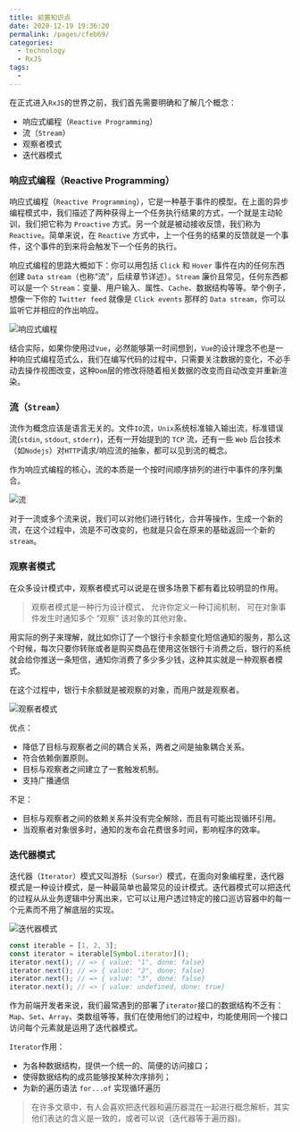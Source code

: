 ```yaml
---
title: 前置知识点
date: 2020-12-19 19:36:20
permalink: /pages/cfeb69/
categories:
  - technology
  - RxJS
tags:
  - 
---
```

在正式进入`RxJS`的世界之前，我们首先需要明确和了解几个概念：

- 响应式编程（`Reactive Programming`）
- 流（`Stream`）
- 观察者模式
- 迭代器模式

### 响应式编程（Reactive Programming）

响应式编程（`Reactive Programming`），它是一种基于事件的模型。在上面的异步编程模式中，我们描述了两种获得上一个任务执行结果的方式，一个就是主动轮训，我们把它称为 `Proactive` 方式。另一个就是被动接收反馈，我们称为 `Reactive`。简单来说，在 `Reactive` 方式中，上一个任务的结果的反馈就是一个事件，这个事件的到来将会触发下一个任务的执行。

响应式编程的思路大概如下：你可以用包括 `Click` 和 `Hover` 事件在内的任何东西创建 `Data stream`（也称“流”，后续章节详述）。`Stream` 廉价且常见，任何东西都可以是一个 `Stream`：变量、用户输入、属性、`Cache`、数据结构等等。举个例子，想像一下你的 `Twitter feed` 就像是 `Click events` 那样的 `Data stream`，你可以监听它并相应的作出响应。

![响应式编程](https://s3.ax1x.com/2020/12/19/rNx0De.png)

结合实际，如果你使用过`Vue`，必然能够第一时间想到，`Vue`的设计理念不也是一种响应式编程范式么，我们在编写代码的过程中，只需要关注数据的变化，不必手动去操作视图改变，这种`Dom`层的修改将随着相关数据的改变而自动改变并重新渲染。

### 流（`Stream`）

流作为概念应该是语言无关的。文件`IO`流，`Unix`系统标准输入输出流，标准错误流(`stdin`, `stdout`, `stderr`)，还有一开始提到的 `TCP` 流，还有一些 `Web` 后台技术（如`Nodejs`）对`HTTP`请求/响应流的抽象，都可以见到流的概念。

作为响应式编程的核心，流的本质是一个按时间顺序排列的进行中事件的序列集合。

![流](https://hijiangtao.github.io/assets/in-post/2020-01-13-Introduction-of-RxJS-Stream-Multiple-Click-Event-Example.png)

对于一流或多个流来说，我们可以对他们进行转化，合并等操作，生成一个新的流，在这个过程中，流是不可改变的，也就是只会在原来的基础返回一个新的`stream`。


### 观察者模式

在众多设计模式中，观察者模式可以说是在很多场景下都有着比较明显的作用。

> 观察者模式是一种行为设计模式， 允许你定义一种订阅机制， 可在对象事件发生时通知多个 “观察” 该对象的其他对象。

用实际的例子来理解，就比如你订了一个银行卡余额变化短信通知的服务，那么这个时候，每次只要你转账或者是购买商品在使用这张银行卡消费之后，银行的系统就会给你推送一条短信，通知你消费了多少多少钱，这种其实就是一种观察者模式。

在这个过程中，银行卡余额就是被观察的对象，而用户就是观察者。

![观察者模式](https://s3.ax1x.com/2020/12/19/rUpS91.png)


优点：
- 降低了目标与观察者之间的耦合关系，两者之间是抽象耦合关系。
- 符合依赖倒置原则。
- 目标与观察者之间建立了一套触发机制。
- 支持广播通信

不足：
- 目标与观察者之间的依赖关系并没有完全解除，而且有可能出现循环引用。
- 当观察者对象很多时，通知的发布会花费很多时间，影响程序的效率。

### 迭代器模式

迭代器（`Iterator`）模式又叫游标（`Sursor`）模式，在面向对象编程里，迭代器模式是一种设计模式，是一种最简单也最常见的设计模式。迭代器模式可以把迭代的过程从从业务逻辑中分离出来，它可以让用户透过特定的接口巡访容器中的每一个元素而不用了解底层的实现。

![迭代器模式](https://s3.ax1x.com/2020/12/19/rU9XWR.png)

```js
const iterable = [1, 2, 3];
const iterator = iterable[Symbol.iterator]();
iterator.next(); // => { value: "1", done: false}
iterator.next(); // => { value: "2", done: false}
iterator.next(); // => { value: "3", done: false}
iterator.next(); // => { value: undefined, done: true}
```

作为前端开发者来说，我们最常遇到的部署了`iterator`接口的数据结构不乏有：`Map`、`Set`、`Array`、类数组等等，我们在使用他们的过程中，均能使用同一个接口访问每个元素就是运用了迭代器模式。

`Iterator`作用：

- 为各种数据结构，提供一个统一的、简便的访问接口；
- 使得数据结构的成员能够按某种次序排列；
- 为新的遍历语法 `for...of` 实现循环遍历

> 在许多文章中，有人会喜欢把迭代器和遍历器混在一起进行概念解析，其实他们表达的含义是一致的，或者可以说（迭代器等于遍历器)。